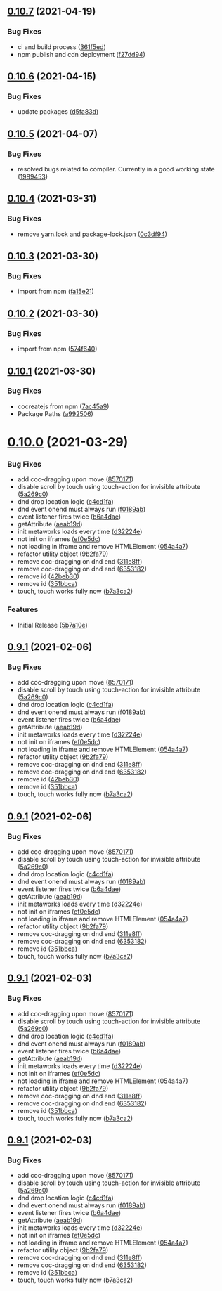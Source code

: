 ## [0.10.7](https://github.com/CoCreate-app/CoCreate-dnd/compare/v0.10.6...v0.10.7) (2021-04-19)


### Bug Fixes

* ci and build process ([361f5ed](https://github.com/CoCreate-app/CoCreate-dnd/commit/361f5ed31f024866b4f88a8668f45d30bde2d2a8))
* npm publish and cdn deployment ([f27dd94](https://github.com/CoCreate-app/CoCreate-dnd/commit/f27dd94d56a7773ce904a77674b72ae859af7981))

## [0.10.6](https://github.com/CoCreate-app/CoCreate-dnd/compare/v0.10.5...v0.10.6) (2021-04-15)


### Bug Fixes

* update packages ([d5fa83d](https://github.com/CoCreate-app/CoCreate-dnd/commit/d5fa83d715282a38c1b31c216bc0255197d991cb))

## [0.10.5](https://github.com/CoCreate-app/CoCreate-dnd/compare/v0.10.4...v0.10.5) (2021-04-07)


### Bug Fixes

* resolved bugs related to compiler. Currently in a good working state ([1989453](https://github.com/CoCreate-app/CoCreate-dnd/commit/1989453f455dd67698db95747c5bf930765f9180))

## [0.10.4](https://github.com/CoCreate-app/CoCreate-dnd/compare/v0.10.3...v0.10.4) (2021-03-31)


### Bug Fixes

* remove yarn.lock and package-lock.json ([0c3df94](https://github.com/CoCreate-app/CoCreate-dnd/commit/0c3df94559bd3090520adeba3b225e0ff23c6204))

## [0.10.3](https://github.com/CoCreate-app/CoCreate-dnd/compare/v0.10.2...v0.10.3) (2021-03-30)


### Bug Fixes

* import from npm ([fa15e21](https://github.com/CoCreate-app/CoCreate-dnd/commit/fa15e21c512538399d6857b2563397747277c27e))

## [0.10.2](https://github.com/CoCreate-app/CoCreate-dnd/compare/v0.10.1...v0.10.2) (2021-03-30)


### Bug Fixes

* import from npm ([574f640](https://github.com/CoCreate-app/CoCreate-dnd/commit/574f6404b17fa8a32cf2a5a1fd472ee567b3a06f))

## [0.10.1](https://github.com/CoCreate-app/CoCreate-dnd/compare/v0.10.0...v0.10.1) (2021-03-30)


### Bug Fixes

* cocreatejs from npm ([7ac45a9](https://github.com/CoCreate-app/CoCreate-dnd/commit/7ac45a923e5fe2dfd6c9126ff1d1cab70c7dcad7))
* Package Paths ([a992506](https://github.com/CoCreate-app/CoCreate-dnd/commit/a992506786785307da7fa547ca275b5db6d7e9d4))

# [0.10.0](https://github.com/CoCreate-app/CoCreate-dnd/compare/v0.9.0...v0.10.0) (2021-03-29)


### Bug Fixes

* add coc-dragging upon move ([8570171](https://github.com/CoCreate-app/CoCreate-dnd/commit/8570171a0c74daeab4bed27f72bd09ff347e24d2))
* disable scroll by touch using touch-action for invisible attribute ([5a269c0](https://github.com/CoCreate-app/CoCreate-dnd/commit/5a269c0009752f6568ae756c153ba88d5e5e59eb))
* dnd drop location logic ([c4cd1fa](https://github.com/CoCreate-app/CoCreate-dnd/commit/c4cd1fa05c715374847666a4ba938aeac54e884a))
* dnd event onend must always run ([f0189ab](https://github.com/CoCreate-app/CoCreate-dnd/commit/f0189ab91a3cc44d2d66f815e8a993f925cbd79e))
* event listener fires twice ([b6a4dae](https://github.com/CoCreate-app/CoCreate-dnd/commit/b6a4daef742f43210e6a2cc9b3ce4c84bf5a62ca))
* getAttribute ([aeab19d](https://github.com/CoCreate-app/CoCreate-dnd/commit/aeab19d072368d3c8e2472420502ad294ce87c71))
* init metaworks loads every time ([d32224e](https://github.com/CoCreate-app/CoCreate-dnd/commit/d32224e57b5339f964a9612f774399c03f7ca952))
* not init on iframes ([ef0e5dc](https://github.com/CoCreate-app/CoCreate-dnd/commit/ef0e5dc0faee9264bc4e1c57d9f4470dfa202b17))
* not loading in iframe and remove HTMLElement ([054a4a7](https://github.com/CoCreate-app/CoCreate-dnd/commit/054a4a7f5caf4fe1ed3497f8028a2f7278be4bb9))
* refactor utility object ([9b2fa79](https://github.com/CoCreate-app/CoCreate-dnd/commit/9b2fa790f44c55c352b684ee86057c72ffa47dc5))
* remove coc-dragging on dnd end ([311e8ff](https://github.com/CoCreate-app/CoCreate-dnd/commit/311e8ff4a885f6e66630e3fa05d3eab4a02c5f09))
* remove coc-dragging on dnd end ([6353182](https://github.com/CoCreate-app/CoCreate-dnd/commit/6353182be663eb70a0f225aa3d129ea194aead94))
* remove id ([42beb30](https://github.com/CoCreate-app/CoCreate-dnd/commit/42beb30d0a12cad42116537a8b3482eff82349df))
* remove id ([351bbca](https://github.com/CoCreate-app/CoCreate-dnd/commit/351bbca986f38fe21a69eac6ab77ee061390a62b))
* touch, touch works fully now ([b7a3ca2](https://github.com/CoCreate-app/CoCreate-dnd/commit/b7a3ca2ea48c2f623189fb598fb36195e10277dc))


### Features

* Initial Release ([5b7a10e](https://github.com/CoCreate-app/CoCreate-dnd/commit/5b7a10e9e699b6f81d519a4d661b00781626753c))

## [0.9.1](https://github.com/CoCreate-app/CoCreate-dnd/compare/v0.9.0...v0.9.1) (2021-02-06)


### Bug Fixes

* add coc-dragging upon move ([8570171](https://github.com/CoCreate-app/CoCreate-dnd/commit/8570171a0c74daeab4bed27f72bd09ff347e24d2))
* disable scroll by touch using touch-action for invisible attribute ([5a269c0](https://github.com/CoCreate-app/CoCreate-dnd/commit/5a269c0009752f6568ae756c153ba88d5e5e59eb))
* dnd drop location logic ([c4cd1fa](https://github.com/CoCreate-app/CoCreate-dnd/commit/c4cd1fa05c715374847666a4ba938aeac54e884a))
* dnd event onend must always run ([f0189ab](https://github.com/CoCreate-app/CoCreate-dnd/commit/f0189ab91a3cc44d2d66f815e8a993f925cbd79e))
* event listener fires twice ([b6a4dae](https://github.com/CoCreate-app/CoCreate-dnd/commit/b6a4daef742f43210e6a2cc9b3ce4c84bf5a62ca))
* getAttribute ([aeab19d](https://github.com/CoCreate-app/CoCreate-dnd/commit/aeab19d072368d3c8e2472420502ad294ce87c71))
* init metaworks loads every time ([d32224e](https://github.com/CoCreate-app/CoCreate-dnd/commit/d32224e57b5339f964a9612f774399c03f7ca952))
* not init on iframes ([ef0e5dc](https://github.com/CoCreate-app/CoCreate-dnd/commit/ef0e5dc0faee9264bc4e1c57d9f4470dfa202b17))
* not loading in iframe and remove HTMLElement ([054a4a7](https://github.com/CoCreate-app/CoCreate-dnd/commit/054a4a7f5caf4fe1ed3497f8028a2f7278be4bb9))
* refactor utility object ([9b2fa79](https://github.com/CoCreate-app/CoCreate-dnd/commit/9b2fa790f44c55c352b684ee86057c72ffa47dc5))
* remove coc-dragging on dnd end ([311e8ff](https://github.com/CoCreate-app/CoCreate-dnd/commit/311e8ff4a885f6e66630e3fa05d3eab4a02c5f09))
* remove coc-dragging on dnd end ([6353182](https://github.com/CoCreate-app/CoCreate-dnd/commit/6353182be663eb70a0f225aa3d129ea194aead94))
* remove id ([42beb30](https://github.com/CoCreate-app/CoCreate-dnd/commit/42beb30d0a12cad42116537a8b3482eff82349df))
* remove id ([351bbca](https://github.com/CoCreate-app/CoCreate-dnd/commit/351bbca986f38fe21a69eac6ab77ee061390a62b))
* touch, touch works fully now ([b7a3ca2](https://github.com/CoCreate-app/CoCreate-dnd/commit/b7a3ca2ea48c2f623189fb598fb36195e10277dc))

## [0.9.1](https://github.com/CoCreate-app/CoCreate-dnd/compare/v0.9.0...v0.9.1) (2021-02-06)


### Bug Fixes

* add coc-dragging upon move ([8570171](https://github.com/CoCreate-app/CoCreate-dnd/commit/8570171a0c74daeab4bed27f72bd09ff347e24d2))
* disable scroll by touch using touch-action for invisible attribute ([5a269c0](https://github.com/CoCreate-app/CoCreate-dnd/commit/5a269c0009752f6568ae756c153ba88d5e5e59eb))
* dnd drop location logic ([c4cd1fa](https://github.com/CoCreate-app/CoCreate-dnd/commit/c4cd1fa05c715374847666a4ba938aeac54e884a))
* dnd event onend must always run ([f0189ab](https://github.com/CoCreate-app/CoCreate-dnd/commit/f0189ab91a3cc44d2d66f815e8a993f925cbd79e))
* event listener fires twice ([b6a4dae](https://github.com/CoCreate-app/CoCreate-dnd/commit/b6a4daef742f43210e6a2cc9b3ce4c84bf5a62ca))
* getAttribute ([aeab19d](https://github.com/CoCreate-app/CoCreate-dnd/commit/aeab19d072368d3c8e2472420502ad294ce87c71))
* init metaworks loads every time ([d32224e](https://github.com/CoCreate-app/CoCreate-dnd/commit/d32224e57b5339f964a9612f774399c03f7ca952))
* not init on iframes ([ef0e5dc](https://github.com/CoCreate-app/CoCreate-dnd/commit/ef0e5dc0faee9264bc4e1c57d9f4470dfa202b17))
* not loading in iframe and remove HTMLElement ([054a4a7](https://github.com/CoCreate-app/CoCreate-dnd/commit/054a4a7f5caf4fe1ed3497f8028a2f7278be4bb9))
* refactor utility object ([9b2fa79](https://github.com/CoCreate-app/CoCreate-dnd/commit/9b2fa790f44c55c352b684ee86057c72ffa47dc5))
* remove coc-dragging on dnd end ([311e8ff](https://github.com/CoCreate-app/CoCreate-dnd/commit/311e8ff4a885f6e66630e3fa05d3eab4a02c5f09))
* remove coc-dragging on dnd end ([6353182](https://github.com/CoCreate-app/CoCreate-dnd/commit/6353182be663eb70a0f225aa3d129ea194aead94))
* remove id ([351bbca](https://github.com/CoCreate-app/CoCreate-dnd/commit/351bbca986f38fe21a69eac6ab77ee061390a62b))
* touch, touch works fully now ([b7a3ca2](https://github.com/CoCreate-app/CoCreate-dnd/commit/b7a3ca2ea48c2f623189fb598fb36195e10277dc))

## [0.9.1](https://github.com/CoCreate-app/CoCreate-dnd/compare/v0.9.0...v0.9.1) (2021-02-03)


### Bug Fixes

* add coc-dragging upon move ([8570171](https://github.com/CoCreate-app/CoCreate-dnd/commit/8570171a0c74daeab4bed27f72bd09ff347e24d2))
* disable scroll by touch using touch-action for invisible attribute ([5a269c0](https://github.com/CoCreate-app/CoCreate-dnd/commit/5a269c0009752f6568ae756c153ba88d5e5e59eb))
* dnd drop location logic ([c4cd1fa](https://github.com/CoCreate-app/CoCreate-dnd/commit/c4cd1fa05c715374847666a4ba938aeac54e884a))
* dnd event onend must always run ([f0189ab](https://github.com/CoCreate-app/CoCreate-dnd/commit/f0189ab91a3cc44d2d66f815e8a993f925cbd79e))
* event listener fires twice ([b6a4dae](https://github.com/CoCreate-app/CoCreate-dnd/commit/b6a4daef742f43210e6a2cc9b3ce4c84bf5a62ca))
* getAttribute ([aeab19d](https://github.com/CoCreate-app/CoCreate-dnd/commit/aeab19d072368d3c8e2472420502ad294ce87c71))
* init metaworks loads every time ([d32224e](https://github.com/CoCreate-app/CoCreate-dnd/commit/d32224e57b5339f964a9612f774399c03f7ca952))
* not init on iframes ([ef0e5dc](https://github.com/CoCreate-app/CoCreate-dnd/commit/ef0e5dc0faee9264bc4e1c57d9f4470dfa202b17))
* not loading in iframe and remove HTMLElement ([054a4a7](https://github.com/CoCreate-app/CoCreate-dnd/commit/054a4a7f5caf4fe1ed3497f8028a2f7278be4bb9))
* refactor utility object ([9b2fa79](https://github.com/CoCreate-app/CoCreate-dnd/commit/9b2fa790f44c55c352b684ee86057c72ffa47dc5))
* remove coc-dragging on dnd end ([311e8ff](https://github.com/CoCreate-app/CoCreate-dnd/commit/311e8ff4a885f6e66630e3fa05d3eab4a02c5f09))
* remove coc-dragging on dnd end ([6353182](https://github.com/CoCreate-app/CoCreate-dnd/commit/6353182be663eb70a0f225aa3d129ea194aead94))
* remove id ([351bbca](https://github.com/CoCreate-app/CoCreate-dnd/commit/351bbca986f38fe21a69eac6ab77ee061390a62b))
* touch, touch works fully now ([b7a3ca2](https://github.com/CoCreate-app/CoCreate-dnd/commit/b7a3ca2ea48c2f623189fb598fb36195e10277dc))

## [0.9.1](https://github.com/CoCreate-app/CoCreate-dnd/compare/v0.9.0...v0.9.1) (2021-02-03)


### Bug Fixes

* add coc-dragging upon move ([8570171](https://github.com/CoCreate-app/CoCreate-dnd/commit/8570171a0c74daeab4bed27f72bd09ff347e24d2))
* disable scroll by touch using touch-action for invisible attribute ([5a269c0](https://github.com/CoCreate-app/CoCreate-dnd/commit/5a269c0009752f6568ae756c153ba88d5e5e59eb))
* dnd drop location logic ([c4cd1fa](https://github.com/CoCreate-app/CoCreate-dnd/commit/c4cd1fa05c715374847666a4ba938aeac54e884a))
* dnd event onend must always run ([f0189ab](https://github.com/CoCreate-app/CoCreate-dnd/commit/f0189ab91a3cc44d2d66f815e8a993f925cbd79e))
* event listener fires twice ([b6a4dae](https://github.com/CoCreate-app/CoCreate-dnd/commit/b6a4daef742f43210e6a2cc9b3ce4c84bf5a62ca))
* getAttribute ([aeab19d](https://github.com/CoCreate-app/CoCreate-dnd/commit/aeab19d072368d3c8e2472420502ad294ce87c71))
* init metaworks loads every time ([d32224e](https://github.com/CoCreate-app/CoCreate-dnd/commit/d32224e57b5339f964a9612f774399c03f7ca952))
* not init on iframes ([ef0e5dc](https://github.com/CoCreate-app/CoCreate-dnd/commit/ef0e5dc0faee9264bc4e1c57d9f4470dfa202b17))
* not loading in iframe and remove HTMLElement ([054a4a7](https://github.com/CoCreate-app/CoCreate-dnd/commit/054a4a7f5caf4fe1ed3497f8028a2f7278be4bb9))
* refactor utility object ([9b2fa79](https://github.com/CoCreate-app/CoCreate-dnd/commit/9b2fa790f44c55c352b684ee86057c72ffa47dc5))
* remove coc-dragging on dnd end ([311e8ff](https://github.com/CoCreate-app/CoCreate-dnd/commit/311e8ff4a885f6e66630e3fa05d3eab4a02c5f09))
* remove coc-dragging on dnd end ([6353182](https://github.com/CoCreate-app/CoCreate-dnd/commit/6353182be663eb70a0f225aa3d129ea194aead94))
* remove id ([351bbca](https://github.com/CoCreate-app/CoCreate-dnd/commit/351bbca986f38fe21a69eac6ab77ee061390a62b))
* touch, touch works fully now ([b7a3ca2](https://github.com/CoCreate-app/CoCreate-dnd/commit/b7a3ca2ea48c2f623189fb598fb36195e10277dc))
